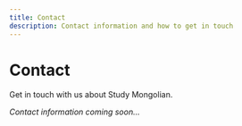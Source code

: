 ```yaml
---
title: Contact
description: Contact information and how to get in touch
---
```


# Contact

Get in touch with us about Study Mongolian.

*Contact information coming soon...*